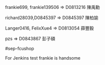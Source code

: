 frankie699, frankie139506 => D0813216 陳禹勳

richard28039,D0845397 => D0845397 陳柏諭

Langer0416, FelixXue4 => D0813054 薛豐毅

pzs => D0843867 彭子碩






#sep-fcushop

For Jenkins test frankie is handsome
